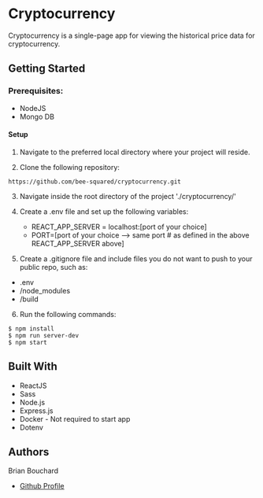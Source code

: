 # Cryptocurrency
Cryptocurrency is a single-page app for viewing the historical price data for cryptocurrency.

## Getting Started

### Prerequisites:

- NodeJS
- Mongo DB

#### Setup

1. Navigate to the preferred local directory where your project will reside.

2. Clone the following repository:
```
https://github.com/bee-squared/cryptocurrency.git
```

3. Navigate inside the root directory of the project './cryptocurrency/'

4. Create a .env file and set up the following variables:
   - REACT_APP_SERVER = localhost:[port of your choice]
   - PORT=[port of your choice --> same port # as defined in the above REACT_APP_SERVER above]

5. Create a .gitignore file and include files you do not want to push to your public repo, such as:
  - .env
  - /node_modules
  - /build

6. Run the following commands:
```
$ npm install
$ npm run server-dev
$ npm start
```

## Built With
- ReactJS
- Sass
- Node.js
- Express.js
- Docker - Not required to start app
- Dotenv

## Authors

Brian Bouchard
- [Github Profile](https://github.com/bee-squared)